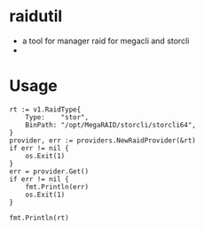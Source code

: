 # raidutil

- a tool for manager raid for megacli and storcli
-  
# Usage

	rt := v1.RaidType{
		Type:    "stor",
		BinPath: "/opt/MegaRAID/storcli/storcli64",
	}
	provider, err := providers.NewRaidProvider(&rt)
	if err != nil {
		os.Exit(1)
	}
	err = provider.Get()
	if err != nil {
		fmt.Println(err)
		os.Exit(1)
	}

	fmt.Println(rt)
